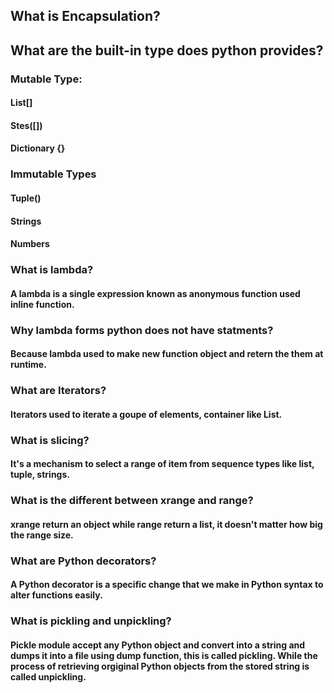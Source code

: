 ## What is Encapsulation?


## What are the built-in type does python provides?
### Mutable Type:
#### List[]
#### Stes([])
#### Dictionary {}

### Immutable Types
#### Tuple()
#### Strings
#### Numbers

### What is lambda?
#### A lambda is a single expression known as anonymous function used inline function.

### Why lambda forms python does not have statments?
#### Because lambda used to make new function object and retern the them at runtime.

### What are Iterators?
#### Iterators used to iterate a goupe of elements, container like List.

### What is slicing?
#### It's a mechanism to select a range of item from sequence types like list, tuple, strings.

### What is the different between xrange and range?
#### xrange return an object while range return a list, it doesn't matter how big the range size.

### What are Python decorators?
#### A Python decorator is a specific change that we make in Python syntax to alter functions easily.

### What is pickling and unpickling?
#### Pickle module accept any Python object and convert into a string and dumps it into a file using dump function,     this is called pickling. While the process of retrieving orgiginal Python objects from the stored string is called     unpickling.